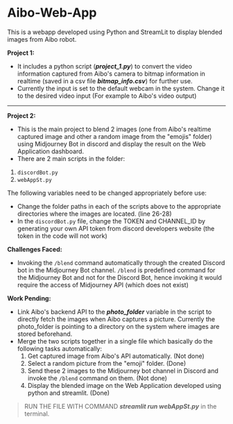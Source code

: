 # Aibo-Web-App
This is a webapp developed using Python and StreamLit to display blended images from Aibo robot.

**Project 1:**
- It includes a python script (**_project_1.py_**) to convert the video information captured from Aibo's camera to bitmap information in realtime (saved in a csv file **_bitmap_info.csv_**) for further use.
- Currently the input is set to the default webcam in the system. Change it to the desired video input (For example to Aibo's video output)

<hr>

**Project 2:**
- This is the main project to blend 2 images (one from Aibo's realtime captured image and other a random image from the "emojis" folder) using Midjourney Bot in discord and display the result on the Web Application dashboard.
- There are 2 main scripts in the folder: <br>
1. `discordBot.py`
2. `webAppSt.py`

The following variables need to be changed appropriately before use:
- Change the folder paths in each of the scripts above to the appropriate directories where the images are located. (line 26-28)
- In the `discordBot.py` file, change the TOKEN and CHANNEL_ID by generating your own API token from discord developers website (the token in the code will not work)

**Challenges Faced:**
- Invoking the `/blend` command automatically through the created Discord bot in the Midjourney Bot channel. `/blend` is predefined command for the Midjourney Bot and not for the Discord Bot, hence invoking it would require the access of Midjourney API (which does not exist)

**Work Pending:**
- Link Aibo's backend API to the **_photo_folder_** variable in the script to directly fetch the images when Aibo captures a picture. Currently the photo_folder is pointing to a directory on the system where images are stored beforehand.
- Merge the two scripts together in a single file which basically do the following tasks automatically:
    1. Get captured image from Aibo's API automatically. (Not done)
    2. Select a random picture from the "emoji" folder. (Done)
    3. Send these 2 images to the Midjourney bot channel in Discord and invoke the `/blend` command on them. (Not done)
    4. Display the blended image on the Web Application developed using python and streamlit. (Done)


 > RUN THE FILE WITH COMMAND  _**streamlit run webAppSt.py**_ in the terminal.
